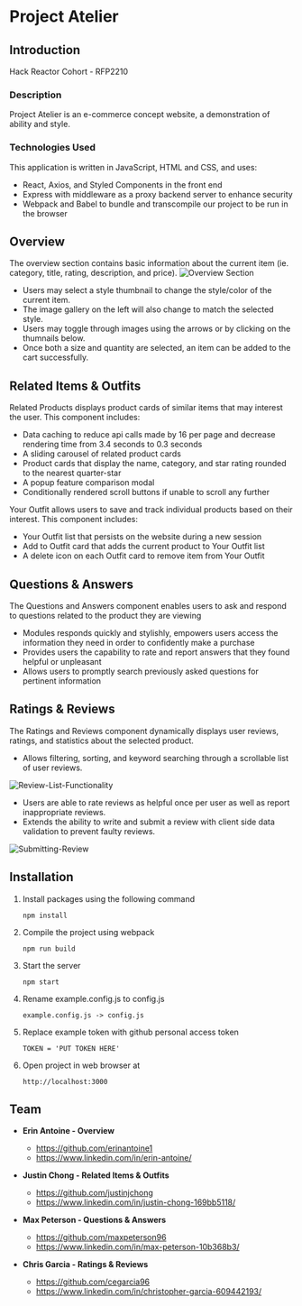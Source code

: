 # Project Atelier

## Introduction
Hack Reactor Cohort - RFP2210

### Description

Project Atelier is an e-commerce concept website, a demonstration of ability and style. 
	
### Technologies Used

This application is written in JavaScript, HTML and CSS, and uses:
* React, Axios, and Styled Components in the front end
* Express with middleware as a proxy backend server to enhance security
* Webpack and Babel to bundle and transcompile our project to be run in the browser

## Overview

The overview section contains basic information about the current item (ie. category, title, rating, description, and price).
![Overview Section](https://user-images.githubusercontent.com/98850205/208268563-c594a291-e6dc-4e67-829e-4e329ce6504c.gif)
* Users may select a style thumbnail to change the style/color of the current item.
* The image gallery on the left will also change to match the selected style. 
* Users may toggle through images using the arrows or by clicking on the thumnails below.  
* Once both a size and quantity are selected, an item can be added to the cart successfully.

## Related Items & Outfits
Related Products displays product cards of similar items that may interest the user. This component includes:

- Data caching to reduce api calls made by 16 per page and decrease rendering time from 3.4 seconds to 0.3 seconds
- A sliding carousel of related product cards
- Product cards that display the name, category, and star rating rounded to the nearest quarter-star
- A popup feature comparison modal
- Conditionally rendered scroll buttons if unable to scroll any further

Your Outfit allows users to save and track individual products based on their interest. This component includes:

- Your Outfit list that persists on the website during a new session
- Add to Outfit card that adds the current product to Your Outfit list
- A delete icon on each Outfit card to remove item from Your Outfit

## Questions & Answers
The Questions and Answers component enables users to ask and respond to questions related to the product they are viewing

* Modules responds quickly and stylishly, empowers users access the information they need in order to confidently make a purchase 
* Provides users the capability to rate and report answers that they found helpful or unpleasant 
* Allows users to promptly search previously asked questions for pertinent information 
	
## Ratings & Reviews
The Ratings and Reviews component dynamically displays user reviews, ratings, and statistics about the selected product.
- Allows filtering, sorting, and keyword searching through a scrollable list of user reviews.

![Review-List-Functionality](https://user-images.githubusercontent.com/93167286/208269618-a7daf6eb-5b7a-44d9-981c-023b761140c3.gif)


- Users are able to rate reviews as helpful once per user as well as report inappropriate reviews.
- Extends the ability to write and submit a review with client side data validation to prevent faulty reviews.


![Submitting-Review](https://user-images.githubusercontent.com/93167286/208269524-52ee83c4-0392-4721-bbdd-ee39f086160d.gif)


## Installation

1. Install packages using the following command

	`npm install`
	
2. Compile the project using webpack 

	`npm run build`
	
3. Start the server

	`npm start`

4. Rename example.config.js to config.js

	`example.config.js -> config.js`

6. Replace example token with github personal access token

	`TOKEN = 'PUT TOKEN HERE'`
	
7. Open project in web browser at 

	`http://localhost:3000`



## Team
* **Erin Antoine - Overview**
	* https://github.com/erinantoine1
	* https://www.linkedin.com/in/erin-antoine/


* **Justin Chong - Related Items & Outfits**
	* https://github.com/justinjchong
	* https://www.linkedin.com/in/justin-chong-169bb5118/


* **Max Peterson - Questions & Answers**
	* https://github.com/maxpeterson96
	* https://www.linkedin.com/in/max-peterson-10b368b3/


* **Chris Garcia - Ratings & Reviews**
	* https://github.com/cegarcia96
	* https://www.linkedin.com/in/christopher-garcia-609442193/
